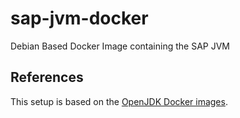 # sap-jvm-docker

Debian Based Docker Image containing the SAP JVM

## References

This setup is based on the [OpenJDK Docker images](https://github.com/AdoptOpenJDK/openjdk-docker).
